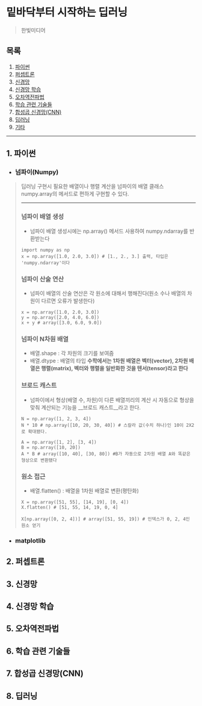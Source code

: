 # 밑바닥부터 시작하는 딥러닝
> 한빛미디어

## 목록

1. [파이썬]() 
2. [퍼셉트론]()
3. [신경망]()
4. [신경망 학습]()
5. [오차역전파법]()
6. [학습 관련 기술들]()
7. [합성곱 신경망(CNN)]()
8. [딥러닝]()
9. [기타]()

***

## 1. 파이썬
* ### 넘파이(Numpy)
> 딥러닝 구현시 필요한 배열이나 행렬 계산을 넘파이의 배열 클래스 numpy.array의 메서드로 편하게 구현할 수 있다.
> ***
> ### 넘파이 배열 생성
> * 넘파이 배열 생성시에는 np.array() 메서드 사용하여 numpy.ndarray를 반환받는다
> ```
> import numpy as np
> x = np.array([1.0, 2.0, 3.0]) # [1., 2., 3.] 출력, 타입은 'numpy.ndarray'이다
> ```
> ### 넘파이 산술 연산
> * 넘파이 배열의 산술 연산은 각 원소에 대해서 행해진다(원소 수나 배열의 차원이 다르면 오류가 발생한다)
> ```
> x = np.array([1.0, 2.0, 3.0])
> y = np.array([2.0, 4.0, 6.0])
> x + y # array([3.0, 6.0, 9.0])
> ```
> ### 넘파이 N차원 배열
> * 배열.shape : 각 차원의 크기를 보여줌
> * 배열.dtype : 배열의 타입
> **수학에서는 1차원 배열은 벡터(vector), 2차원 배열은 행렬(matrix), 벡터와 행렬을 일반화한 것을 텐서(tensor)라고 한다**
> ### 브로드 캐스트
> * 넘파이에서 형상(배열 수, 차원)이 다른 배열끼리의 계산 시 자동으로 형상을 맞춰 계산되는 기능을 __브로드 캐스트__라고 한다.
> ```
> N = np.array([1, 2, 3, 4])
> N * 10 # np.array([10, 20, 30, 40]) # 스칼라 값(수치 하나)인 10이 2X2로 확대됐다.
> 
> A = np.array([1, 2], [3, 4])
> B = np.array([10, 20])
> A * B # array([10, 40], [30, 80]) #B가 자동으로 2차원 배열 A와 똑같은 형상으로 변환됐다
> ```
> ### 원소 접근
> * 배열.flatten() : 배열을 1차원 배열로 변환(평탄화)
> ```
> X = np.array([51, 55], [14, 19], [0, 4])
> X.flatten() # [51, 55, 14, 19, 0, 4]
> 
> X[np.array([0, 2, 4])] # array([51, 55, 19]) # 인덱스가 0, 2, 4인 원소 얻기
> ```
* ### matplotlib

## 2. 퍼셉트론

## 3. 신경망

## 4. 신경망 학습

## 5. 오차역전파법

## 6. 학습 관련 기술들

## 7. 합성곱 신경망(CNN)

## 8. 딥러닝
